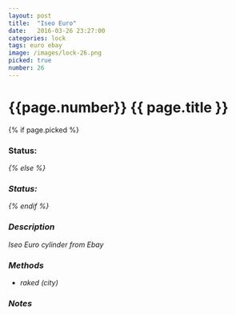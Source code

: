```yaml
---
layout: post
title:  "Iseo Euro"
date:   2016-03-26 23:27:00
categories: lock
tags: euro ebay
image: /images/lock-26.png
picked: true
number: 26
---
```


# {{page.number}} {{ page.title }}

{% if page.picked %}
### Status: <i class="fa fa-unlock"/>
{% else %}
### Status: <i class="fa fa-lock"/>
{% endif %}

### Description

Iseo Euro cylinder from Ebay

### Methods

- raked (city)

### Notes
